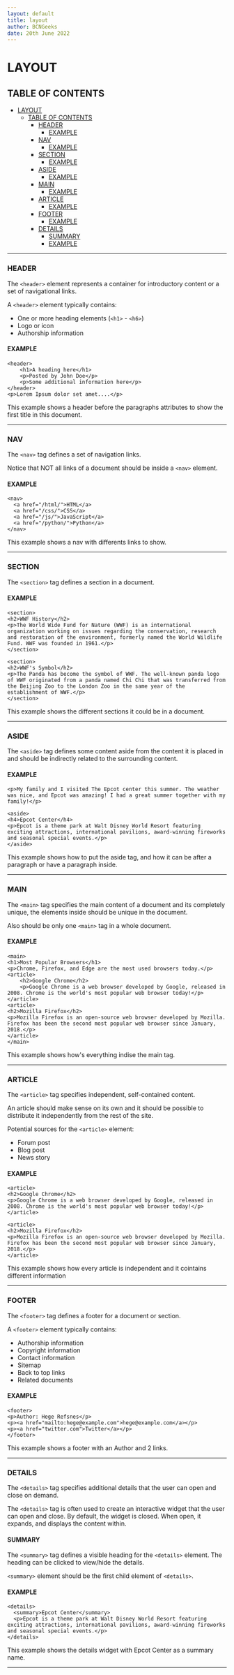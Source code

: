 ```yaml
---
layout: default
title: layout
author: BCNGeeks
date: 20th June 2022
---
```


# LAYOUT

## TABLE OF CONTENTS

- [LAYOUT](#layout)
  - [TABLE OF CONTENTS](#table-of-contents)
    - [HEADER](#header)
      - [EXAMPLE](#example)
    - [NAV](#nav)
      - [EXAMPLE](#example-1)
    - [SECTION](#section)
      - [EXAMPLE](#example-2)
    - [ASIDE](#aside)
      - [EXAMPLE](#example-3)
    - [MAIN](#main)
      - [EXAMPLE](#example-4)
    - [ARTICLE](#article)
      - [EXAMPLE](#example-5)
    - [FOOTER](#footer)
      - [EXAMPLE](#example-6)
    - [DETAILS](#details)
      - [SUMMARY](#summary)
      - [EXAMPLE](#example-7)

---

### HEADER

The `<header>` element represents a container for introductory content or a set of navigational links.

A `<header>` element typically contains:

- One or more heading elements (`<h1>` - `<h6>`)
- Logo or icon
- Authorship information

#### EXAMPLE

    <header>
        <h1>A heading here</h1>
        <p>Posted by John Doe</p>
        <p>Some additional information here</p>
    </header>
    <p>Lorem Ipsum dolor set amet....</p>
    
This example shows a header before the paragraphs attributes to show the first title in this document.

---

### NAV

The `<nav>` tag defines a set of navigation links.

Notice that NOT all links of a document should be inside a `<nav>` element.  

#### EXAMPLE

    <nav>
      <a href="/html/">HTML</a> 
      <a href="/css/">CSS</a> 
      <a href="/js/">JavaScript</a> 
      <a href="/python/">Python</a>
    </nav>

This example shows a nav with differents links to show.

---

### SECTION

The `<section>` tag defines a section in a document.

#### EXAMPLE

    <section>
    <h2>WWF History</h2>
    <p>The World Wide Fund for Nature (WWF) is an international organization working on issues regarding the conservation, research and restoration of the environment, formerly named the World Wildlife Fund. WWF was founded in 1961.</p>
    </section>

    <section>
    <h2>WWF's Symbol</h2>
    <p>The Panda has become the symbol of WWF. The well-known panda logo of WWF originated from a panda named Chi Chi that was transferred from the Beijing Zoo to the London Zoo in the same year of the establishment of WWF.</p>
    </section>

This example shows the different sections it could be in a document.

---

### ASIDE

The `<aside>` tag defines some content aside from the content it is placed in and should be indirectly related to the surrounding content.

#### EXAMPLE
    <p>My family and I visited The Epcot center this summer. The weather was nice, and Epcot was amazing! I had a great summer together with my family!</p>

    <aside>
    <h4>Epcot Center</h4>
    <p>Epcot is a theme park at Walt Disney World Resort featuring exciting attractions, international pavilions, award-winning fireworks and seasonal special events.</p>
    </aside>

This example shows how to put the aside tag, and how it can be after a paragraph or have a paragraph inside.

---

### MAIN

The `<main>` tag specifies the main content of a document and its completely unique, the elements inside should be unique in the document.

Also should be only one `<main>` tag in a whole document.

#### EXAMPLE

    <main>
    <h1>Most Popular Browsers</h1>
    <p>Chrome, Firefox, and Edge are the most used browsers today.</p>
    <article>
        <h2>Google Chrome</h2>
        <p>Google Chrome is a web browser developed by Google, released in 2008. Chrome is the world's most popular web browser today!</p>
    </article>
    <article>
    <h2>Mozilla Firefox</h2>
    <p>Mozilla Firefox is an open-source web browser developed by Mozilla. Firefox has been the second most popular web browser since January, 2018.</p>
    </article>
    </main>

This example shows how's everything indise the main tag.

---

### ARTICLE

The `<article>` tag specifies independent, self-contained content.

An article should make sense on its own and it should be possible to distribute it independently from the rest of the site.

Potential sources for the `<article>` element:

- Forum post
- Blog post
- News story

#### EXAMPLE

    <article>
    <h2>Google Chrome</h2>
    <p>Google Chrome is a web browser developed by Google, released in 2008. Chrome is the world's most popular web browser today!</p>
    </article>

    <article>
    <h2>Mozilla Firefox</h2>
    <p>Mozilla Firefox is an open-source web browser developed by Mozilla. Firefox has been the second most popular web browser since January, 2018.</p>
    </article>

This example shows how every article is independent and it cointains different information

---

### FOOTER

The `<footer>` tag defines a footer for a document or section.

A `<footer>` element typically contains:

- Authorship information
- Copyright information
- Contact information
- Sitemap
- Back to top links
- Related documents

#### EXAMPLE

    <footer>
    <p>Author: Hege Refsnes</p>
    <p><a href="mailto:hege@example.com">hege@example.com</a></p>
    <p><a href="twitter.com">Twitter</a></p>
    </footer>

This example shows a footer with an Author and 2 links.

---

### DETAILS

The `<details>` tag specifies additional details that the user can open and close on demand.

The `<details>` tag is often used to create an interactive widget that the user can open and close. By default, the widget is closed. When open, it expands, and displays the content within.

#### SUMMARY

The `<summary>` tag defines a visible heading for the `<details>` element. The heading can be clicked to view/hide the details. 

`<summary>` element should be the first child element of `<details>`.

#### EXAMPLE

    <details>
      <summary>Epcot Center</summary>
      <p>Epcot is a theme park at Walt Disney World Resort featuring exciting attractions, international pavilions, award-winning fireworks and seasonal special events.</p>
    </details>

This example shows the details widget with Epcot Center as a summary name.

---
